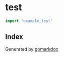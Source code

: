 <!-- Code generated by gomarkdoc. DO NOT EDIT -->

# test

```go
import "example_test"
```

## Index


Generated by [gomarkdoc](<https://github.com/princjef/gomarkdoc>)

